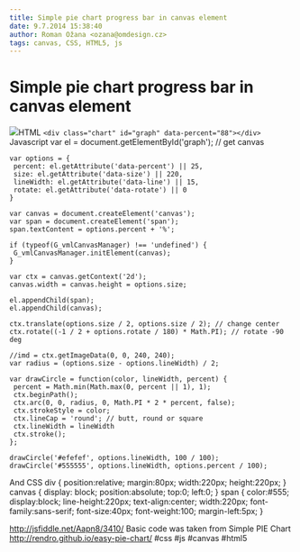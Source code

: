 ```yaml
---
title: Simple pie chart progress bar in canvas element
date: 9.7.2014 15:38:40
author: Roman Ožana <ozana@omdesign.cz>
tags: canvas, CSS, HTML5, js
---
```



# Simple pie chart progress bar in canvas element

![](http://www.nabito.net/wp-content/uploads/2014/07/progres.png)HTML 
`<div class="chart" id="graph" data-percent="88"></div>`
 Javascript 
     var el = document.getElementById('graph'); // get canvas
    
    var options = {
     percent: el.getAttribute('data-percent') || 25,
     size: el.getAttribute('data-size') || 220,
     lineWidth: el.getAttribute('data-line') || 15,
     rotate: el.getAttribute('data-rotate') || 0
    }
    
    var canvas = document.createElement('canvas');
    var span = document.createElement('span');
    span.textContent = options.percent + '%';
    
    if (typeof(G_vmlCanvasManager) !== 'undefined') {
     G_vmlCanvasManager.initElement(canvas);
    }
    
    var ctx = canvas.getContext('2d');
    canvas.width = canvas.height = options.size;
    
    el.appendChild(span);
    el.appendChild(canvas);
    
    ctx.translate(options.size / 2, options.size / 2); // change center
    ctx.rotate((-1 / 2 + options.rotate / 180) * Math.PI); // rotate -90 deg
    
    //imd = ctx.getImageData(0, 0, 240, 240);
    var radius = (options.size - options.lineWidth) / 2;
    
    var drawCircle = function(color, lineWidth, percent) {
     percent = Math.min(Math.max(0, percent || 1), 1);
     ctx.beginPath();
     ctx.arc(0, 0, radius, 0, Math.PI * 2 * percent, false);
     ctx.strokeStyle = color;
     ctx.lineCap = 'round'; // butt, round or square
     ctx.lineWidth = lineWidth
     ctx.stroke();
    };
    
    drawCircle('#efefef', options.lineWidth, 100 / 100);
    drawCircle('#555555', options.lineWidth, options.percent / 100);


 And CSS 
    div {
        position:relative;
        margin:80px;
        width:220px; height:220px;
    }
    canvas {
        display: block;
        position:absolute;
        top:0;
        left:0;
    }
    span {
        color:#555;
        display:block;
        line-height:220px;
        text-align:center;
        width:220px;
        font-family:sans-serif;
        font-size:40px;
        font-weight:100;
        margin-left:5px;
    }

 http://jsfiddle.net/Aapn8/3410/ Basic code was taken from Simple PIE Chart http://rendro.github.io/easy-pie-chart/ #css #js #canvas #html5